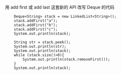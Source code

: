   用 add first 或 add last 这套新的 API 改写 Deque 的代码
  
        Deque<String> stack = new LinkedList<String>();
        stack.addFirst("a");
        stack.addFirst("b");
        stack.addFirst("c");
        System.out.println(stack);

        String str = stack.peek();
        System.out.println(str);
        System.out.println(stack);
        while (stack.size()>0){
            System.out.println(stack.removeFirst());
        }
        System.out.println(stack);

